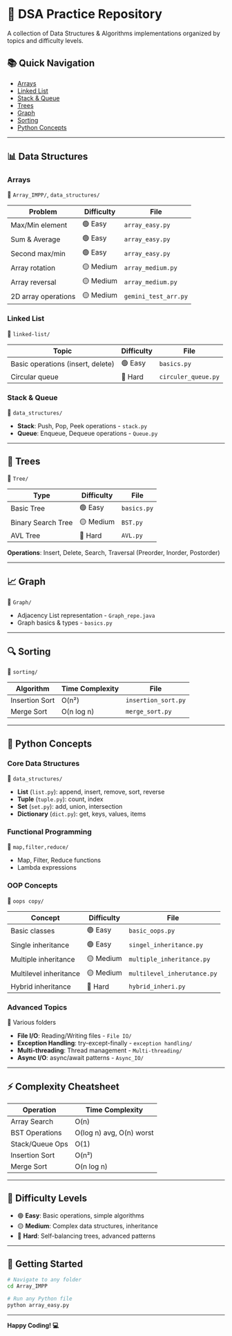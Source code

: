 # 🚀 DSA Practice Repository

A collection of Data Structures & Algorithms implementations organized by topics and difficulty levels.

## 📚 Quick Navigation

- [Arrays](#arrays)
- [Linked List](#linked-list)
- [Stack & Queue](#stack--queue)
- [Trees](#trees)
- [Graph](#graph)
- [Sorting](#sorting)
- [Python Concepts](#python-concepts)

---

## 📊 Data Structures

### Arrays
📁 `Array_IMPP/`, `data_structures/`

| Problem | Difficulty | File |
|---------|-----------|------|
| Max/Min element | 🟢 Easy | `array_easy.py` |
| Sum & Average | 🟢 Easy | `array_easy.py` |
| Second max/min | 🟢 Easy | `array_easy.py` |
| Array rotation | 🟡 Medium | `array_medium.py` |
| Array reversal | 🟡 Medium | `array_medium.py` |
| 2D array operations | 🟡 Medium | `gemini_test_arr.py` |

### Linked List
📁 `linked-list/`

| Topic | Difficulty | File |
|-------|-----------|------|
| Basic operations (insert, delete) | 🟢 Easy | `basics.py` |
| Circular queue | 🔴 Hard | `circuler_queue.py` |

### Stack & Queue
📁 `data_structures/`

- **Stack**: Push, Pop, Peek operations - `stack.py`
- **Queue**: Enqueue, Dequeue operations - `Queue.py`

---

## 🌳 Trees

📁 `Tree/`

| Type | Difficulty | File |
|------|-----------|------|
| Basic Tree | 🟢 Easy | `basics.py` |
| Binary Search Tree | 🟡 Medium | `BST.py` |
| AVL Tree | 🔴 Hard | `AVL.py` |

**Operations**: Insert, Delete, Search, Traversal (Preorder, Inorder, Postorder)

---

## 📈 Graph

📁 `Graph/`

- Adjacency List representation - `Graph_repe.java`
- Graph basics & types - `basics.py`

---

## 🔍 Sorting

📁 `sorting/`

| Algorithm | Time Complexity | File |
|-----------|----------------|------|
| Insertion Sort | O(n²) | `insertion_sort.py` |
| Merge Sort | O(n log n) | `merge_sort.py` |

---

## 🐍 Python Concepts

### Core Data Structures
📁 `data_structures/`

- **List** (`list.py`): append, insert, remove, sort, reverse
- **Tuple** (`tuple.py`): count, index
- **Set** (`set.py`): add, union, intersection
- **Dictionary** (`dict.py`): get, keys, values, items

### Functional Programming
📁 `map,filter,reduce/`

- Map, Filter, Reduce functions
- Lambda expressions

### OOP Concepts
📁 `oops copy/`

| Concept | Difficulty | File |
|---------|-----------|------|
| Basic classes | 🟢 Easy | `basic_oops.py` |
| Single inheritance | 🟢 Easy | `singel_inheritance.py` |
| Multiple inheritance | 🟡 Medium | `multiple_inheritance.py` |
| Multilevel inheritance | 🟡 Medium | `multilevel_inherutance.py` |
| Hybrid inheritance | 🔴 Hard | `hybrid_inheri.py` |

### Advanced Topics
📁 Various folders

- **File I/O**: Reading/Writing files - `File IO/`
- **Exception Handling**: try-except-finally - `exception handling/`
- **Multi-threading**: Thread management - `Multi-threading/`
- **Async I/O**: async/await patterns - `Async_IO/`

---

## ⚡ Complexity Cheatsheet

| Operation | Time Complexity |
|-----------|----------------|
| Array Search | O(n) |
| BST Operations | O(log n) avg, O(n) worst |
| Stack/Queue Ops | O(1) |
| Insertion Sort | O(n²) |
| Merge Sort | O(n log n) |

---

## 🎯 Difficulty Levels

- 🟢 **Easy**: Basic operations, simple algorithms
- 🟡 **Medium**: Complex data structures, inheritance
- 🔴 **Hard**: Self-balancing trees, advanced patterns

---

## 🚀 Getting Started

```bash
# Navigate to any folder
cd Array_IMPP

# Run any Python file
python array_easy.py
```

---

**Happy Coding! 💻**